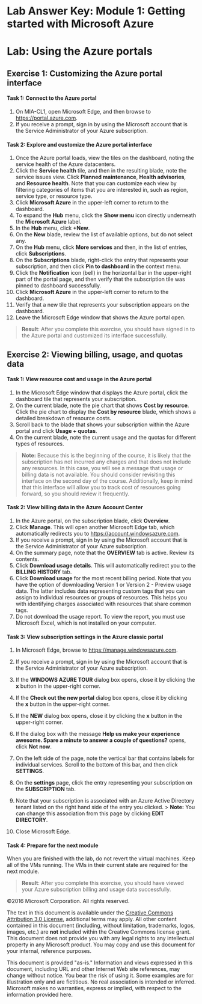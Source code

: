 # Lab Answer Key:  Module 1: Getting started with Microsoft Azure
# Lab: Using the Azure portals
  
## Exercise 1: Customizing the Azure portal interface
  
#### Task 1: Connect to the Azure portal
  
1.   On MIA-CL1, open Microsoft Edge, and then browse to https://portal.azure.com. 
2.   If you receive a prompt, sign in by using the Microsoft account that is the Service Administrator of your Azure subscription. 


#### Task 2: Explore and customize the Azure portal interface
  
1.   Once the Azure portal loads, view the tiles on the dashboard, noting the service health of the Azure datacenters.
2.   Click the **Service health** tile, and then in the resulting blade, note the service issues view. Click **Planned maintenance**, **Health advisories**, and **Resource health**. Note that you can customize each view by filtering categories of items that you are interested in, such as region, service type, or resource type.  
3.   Click **Microsoft Azure** in the upper-left corner to return to the dashboard.
4.   To expand the **Hub** menu, click the **Show menu** icon directly underneath the **Microsoft Azure** label.
5.   In the **Hub** menu, click **+New**.
6.   On the **New** blade, review the list of available options, but do not select any.
7.   On the **Hub** menu, click **More services** and then, in the list of entries, click **Subscriptions**.
8.   On the **Subscriptions** blade, right-click the entry that represents your subscription, and then click **Pin to dashboard** in the context menu.
9.   Click the **Notification** icon (bell) in the horizontal bar in the upper-right part of the portal page, and then verify that the subscription tile was pinned to dashboard successfully.
10.   Click **Microsoft Azure** in the upper-left corner to return to the dashboard.
11.   Verify that a new tile that represents your subscription appears on the dashboard.
12.   Leave the Microsoft Edge window that shows the Azure portal open.

> **Result**: After you complete this exercise, you should have signed in to the Azure portal and customized its interface successfully.


## Exercise 2: Viewing billing, usage, and quotas data
  
#### Task 1: View resource cost and usage in the Azure portal
  
1.   In the Microsoft Edge window that displays the Azure portal, click the dashboard tile that represents your subscription.
2.   On the current blade, note the pie chart that shows **Cost by resource**. Click the pie chart to display the **Cost by resource** blade, which shows a detailed breakdown of resource costs.
3.   Scroll back to the blade that shows your subscription within the Azure portal and click **Usage + quotas**. 
4.   On the current blade, note the current usage and the quotas for different types of resources. 
> **Note:** Because this is the beginning of the course, it is likely that the subscription has not incurred any charges and that does not include any resources. In this case, you will see a message that usage or billing data is not available. You should consider revisiting this interface on the second day of the course. Additionally, keep in mind that this interface will allow you to track cost of resources going forward, so you should review it frequently.


#### Task 2: View billing data in the Azure Account Center
  
1.   In the Azure portal, on the subscription blade, click **Overview**.
2.   Click **Manage**. This will open another Microsoft Edge tab, which automatically redirects you to https://account.windowsazure.com.
3.   If you receive a prompt, sign in by using the Microsoft account that is the Service Administrator of your Azure subscription.
4.   On the summary page, note that the **OVERVIEW** tab is active. Review its contents.
5.   Click **Download usage details**. This will automatically redirect you to the **BILLING HISTORY** tab.
6.   Click **Download usage** for the most recent billing period. Note that you have the option of downloading Version 1 or Version 2 - Preview usage data. The latter includes data representing custom tags that you can assign to individual resources or groups of resources. This helps you with identifying charges associated with resources that share common tags.
7.   Do not download the usage report. To view the report, you must use Microsoft Excel, which is not installed on your computer.

#### Task 3: View subscription settings in the Azure classic portal
  
1.   In Microsoft Edge, browse to https://manage.windowsazure.com. 
2.   If you receive a prompt, sign in by using the Microsoft account that is the Service Administrator of your Azure subscription. 
3.   If the **WINDOWS AZURE TOUR** dialog box opens, close it by clicking the **x** button in the upper-right corner.
4.   If the **Check out the new portal** dialog box opens, close it by clicking the **x** button in the upper-right corner.
5.   If the **NEW** dialog box opens, close it by clicking the **x** button in the upper-right corner.
6.   If the dialog box with the message **Help us make your experience awesome. Spare a minute to answer a couple of questions?** opens, click **Not now**.
7.   On the left side of the page, note the vertical bar that contains labels for individual services. Scroll to the bottom of this bar, and then click **SETTINGS**.
8.   On the **settings** page, click the entry representing your subscription on the **SUBSCRIPTION** tab.
9.   Note that your subscription is associated with an Azure Active Directory tenant listed on the right hand side of the entry you clicked. 
    > **Note:** You can change this association from this page by clicking **EDIT DIRECTORY**.

10.   Close Microsoft Edge.


#### Task 4: Prepare for the next module
  
When you are finished with the lab, do not revert the virtual machines. Keep all of the VMs running. The VMs in their current state are required for the next module.

> **Result**: After you complete this exercise, you should have viewed your Azure subscription billing and usage data successfully.



©2016 Microsoft Corporation. All rights reserved.

The text in this document is available under the [Creative Commons Attribution 3.0 License](https://creativecommons.org/licenses/by/3.0/legalcode "Creative Commons Attribution 3.0 License"), additional terms may apply.  All other content contained in this document (including, without limitation, trademarks, logos, images, etc.) are **not** included within the Creative Commons license grant.  This document does not provide you with any legal rights to any intellectual property in any Microsoft product. You may copy and use this document for your internal, reference purposes.

This document is provided "as-is." Information and views expressed in this document, including URL and other Internet Web site references, may change without notice. You bear the risk of using it. Some examples are for illustration only and are fictitious. No real association is intended or inferred. Microsoft makes no warranties, express or implied, with respect to the information provided here.

  
